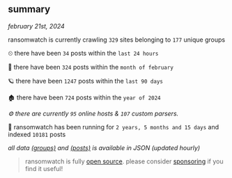 
## summary
_february 21st, 2024_

ransomwatch is currently crawling `329` sites belonging to `177` unique groups

⏲ there have been `34` posts within the `last 24 hours`

🦈 there have been `324` posts within the `month of february`

🪐 there have been `1247` posts within the `last 90 days`

🏚 there have been `724` posts within the `year of 2024`

_⚙️ there are currently `95` online hosts & `107` custom parsers._

🦕 ransomwatch has been running for `2 years, 5 months and 15 days` and indexed `10181` posts

_all data  [(groups)](http://ransomwhat.telemetry.ltd/groups) and [(posts)](http://ransomwhat.telemetry.ltd/posts) is available in JSON (updated hourly)_

> ransomwatch is fully [open source](https://github.com/joshhighet/ransomwatch#ransomwatch--). please consider [sponsoring](https://github.com/sponsors/joshhighet) if you find it useful!
